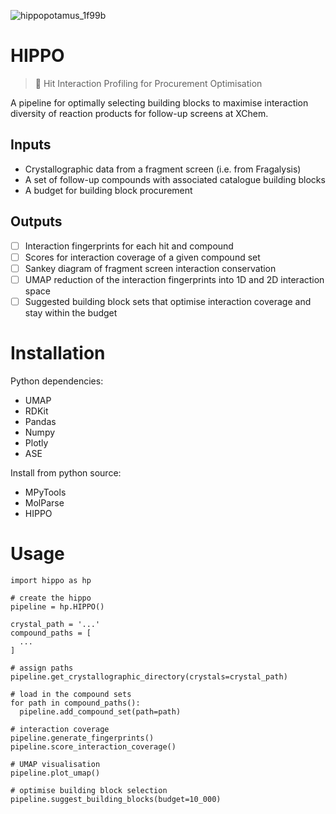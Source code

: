 ![hippopotamus_1f99b](https://github.com/mwinokan/HIPPO/assets/36866506/90381bb6-2832-4b12-856f-b8878dfc0dd2)

HIPPO
=====

> 🦛 Hit Interaction Profiling for Procurement Optimisation

A pipeline for optimally selecting building blocks to maximise interaction diversity of reaction products for follow-up screens at XChem.

## Inputs

* Crystallographic data from a fragment screen (i.e. from Fragalysis)
* A set of follow-up compounds with associated catalogue building blocks
* A budget for building block procurement

## Outputs

* [ ] Interaction fingerprints for each hit and compound
* [ ] Scores for interaction coverage of a given compound set
* [ ] Sankey diagram of fragment screen interaction conservation
* [ ] UMAP reduction of the interaction fingerprints into 1D and 2D interaction space
* [ ] Suggested building block sets that optimise interaction coverage and stay within the budget

# Installation

Python dependencies:

* UMAP
* RDKit
* Pandas
* Numpy
* Plotly
* ASE

Install from python source:

* MPyTools
* MolParse
* HIPPO

# Usage

```
import hippo as hp

# create the hippo
pipeline = hp.HIPPO()

crystal_path = '...'
compound_paths = [
  ...
]

# assign paths
pipeline.get_crystallographic_directory(crystals=crystal_path)

# load in the compound sets
for path in compound_paths():
  pipeline.add_compound_set(path=path)

# interaction coverage
pipeline.generate_fingerprints()
pipeline.score_interaction_coverage()

# UMAP visualisation
pipeline.plot_umap()

# optimise building block selection
pipeline.suggest_building_blocks(budget=10_000)

```
